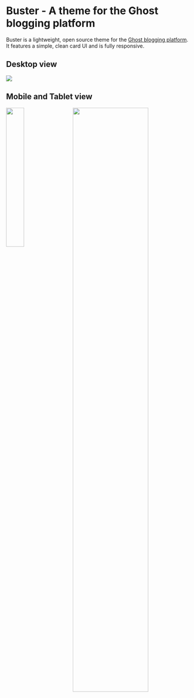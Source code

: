 # Buster - A theme for the Ghost blogging platform

Buster is a lightweight, open source theme for the [Ghost blogging platform](https://ghost.org/). It features a simple, clean card UI and is fully responsive.

## Desktop view

<img src="https://www.daanbeverdam.com/files/images/buster-theme-for-ghost-desktop.png"></img>

## Mobile and Tablet view

<img src="https://www.daanbeverdam.com/files/images/buster-theme-for-ghost-mobile.png" style="float:left;"  width="31.16%"></img><img src="https://www.daanbeverdam.com/files/images/buster-theme-for-ghost-tablet.png" style="float:right;" width="63.84%"></img>
